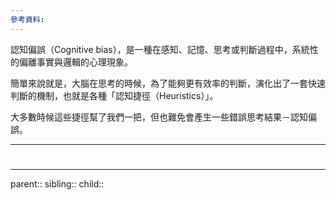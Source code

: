 ```yaml
---
參考資料:
---
```

認知偏誤（Cognitive bias），是一種在感知、記憶、思考或判斷過程中，系統性的偏離事實與邏輯的心理現象。

簡單來說就是，大腦在思考的時候，為了能夠更有效率的判斷，演化出了一套快速判斷的機制，也就是各種「認知捷徑（Heuristics）」。

大多數時候這些捷徑幫了我們一把，但也難免會產生一些錯誤思考結果－認知偏誤。
- - -
# 
- - -
parent::
sibling::
child::